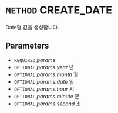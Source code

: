 # `METHOD` CREATE_DATE
Date형 값을 생성합니다.

## Parameters
* `REQUIRED` *params*
* `OPTIONAL` *params.year* 년
* `OPTIONAL` *params.month* 월
* `OPTIONAL` *params.date* 일
* `OPTIONAL` *params.hour* 시
* `OPTIONAL` *params.minute* 분
* `OPTIONAL` *params.second* 초
